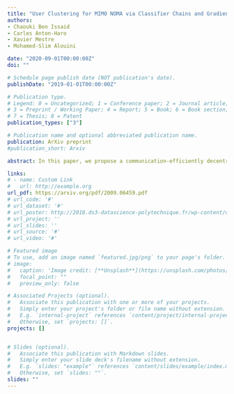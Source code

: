 ```yaml
---
title: "User Clustering for MIMO NOMA via Classifier Chains and Gradient-Boosting Decision Tree"
authors:
- Chaouki Ben Issaid
- Carles Anton-Haro
- Xavier Mestre
- Mohamed-Slim Alouini

date: "2020-09-01T00:00:00Z"
doi: ""

# Schedule page publish date (NOT publication's date).
publishDate: "2019-01-01T00:00:00Z"

# Publication type.
# Legend: 0 = Uncategorized; 1 = Conference paper; 2 = Journal article;
# 3 = Preprint / Working Paper; 4 = Report; 5 = Book; 6 = Book section;
# 7 = Thesis; 8 = Patent
publication_types: ["3"]

# Publication name and optional abbreviated publication name.
publication: ArXiv preprint
#publication_short: Arxiv

abstract: In this paper, we propose a communication-efficiently decentralized machine learning framework that solves a consensus optimization problem defined over a network of inter-connected workers. The proposed algorithm, Censored-and-Quantized Generalized GADMM (CQ-GGADMM), leverages the novel worker grouping and decentralized learning ideas of Group Alternating Direction Method of Multipliers (GADMM), and pushes the frontier in communication efficiency by extending its applicability to generalized network topologies, while incorporating link censoring for negligible updates after quantization. We theoretically prove that CQ-GGADMM achieves the linear convergence rate when the local objective functions are strongly convex under some mild assumptions. Numerical simulations corroborate that CQ-GGADMM exhibits higher communication efficiency in terms of the number of communication rounds and transmit energy consumption without compromising the accuracy and convergence speed, compared to the benchmark schemes based on censored decentralized ADMM, and/or the worker grouping method of GADMM.

links:
# - name: Custom Link
#   url: http://example.org
url_pdf: https://arxiv.org/pdf/2009.06459.pdf
# url_code: '#'
# url_dataset: '#'
# url_poster: http://2018.ds3-datascience-polytechnique.fr/wp-content/uploads/2018/06/DS3-342.pdf
# url_project: ''
# url_slides: ''
# url_source: '#'
# url_video: '#'

# Featured image
# To use, add an image named `featured.jpg/png` to your page's folder.
# image:
#   caption: 'Image credit: [**Unsplash**](https://unsplash.com/photos/pLCdAaMFLTE)'
#   focal_point: ""
#   preview_only: false

# Associated Projects (optional).
#   Associate this publication with one or more of your projects.
#   Simply enter your project's folder or file name without extension.
#   E.g. `internal-project` references `content/project/internal-project/index.md`.
#   Otherwise, set `projects: []`.
projects: []


# Slides (optional).
#   Associate this publication with Markdown slides.
#   Simply enter your slide deck's filename without extension.
#   E.g. `slides: "example"` references `content/slides/example/index.md`.
#   Otherwise, set `slides: ""`.
slides: ""
---
```

